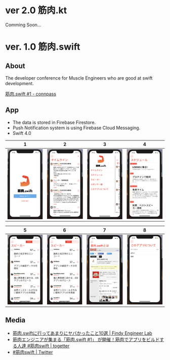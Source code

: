 

# ver 2.0 筋肉.kt

Comming Soon...

# ver. 1.0 筋肉.swift

## About
The developer conference for Muscle Engineers who are good at swift development.

[筋肉.swift #1 - connpass](https://kinniku-swift.connpass.com/event/69438/)

## App

- The data is stored in  Firebase Firestore.
- Push Notification system is using Firebase Cloud Messaging.
- Swift 4.0

|1|2|3|4|
|:--:|:--:|:--:|:--:|
|<img src="kinniku-swift-images/screen1.png">|<img src="kinniku-swift-images/screen2.png">|<img src="kinniku-swift-images/screen3.png">|<img src="kinniku-swift-images/screen4.png">|

|5|6|7|8|
|:--:|:--:|:--:|:--:|
|<img src="kinniku-swift-images/screen5.png">|<img src="kinniku-swift-images/screen5.png ">|<img src="kinniku-swift-images/screen7.png">|<img src="kinniku-swift-images/screen8.png">|

## Media
- [筋肉.swiftに行ってあまりにヤバかったこと10選 | Findy Engineer Lab](https://findy-code.io/engineer-lab/kinniku-swift-yabai-10)
- [筋肉エンジニアが集まる「筋肉.swift #1」 が開催！筋肉でアプリをビルドする人達 #筋肉swift | togetter](https://togetter.com/li/1176732)
- [#筋肉swift | Twitter](https://twitter.com/hashtag/%E7%AD%8B%E8%82%89swift)

